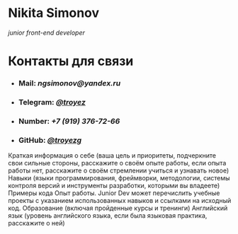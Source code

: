 # Nikita Simonov
_junior front-end developer_
# Контакты для связи #
 * ### Mail: _ngsimonov@yandex.ru_
 * ### Telegram: [_@troyez_](t.me/troyez)
 * ### Number: _+7 (919) 376-72-66_
 * ### GitHub: [_@troyezg_](https://github.com/troyezg)
Краткая информация о себе (ваша цель и приоритеты, подчеркните свои сильные стороны, расскажите о своём опыте работы, если опыта работы нет, расскажите о своём стремлении учиться и узнавать новое)
Навыки (языки программирования, фреймворки, методологии, системы контроля версий и инструменты разработки, которыми вы владеете)
Примеры кода
Опыт работы. Junior Dev может перечислить учебные проекты с указанием использованных навыков и ссылками на исходный код.
Образование (включая пройденные курсы и тренинги)
Английский язык (уровень английского языка, если была языковая практика, расскажите о ней)